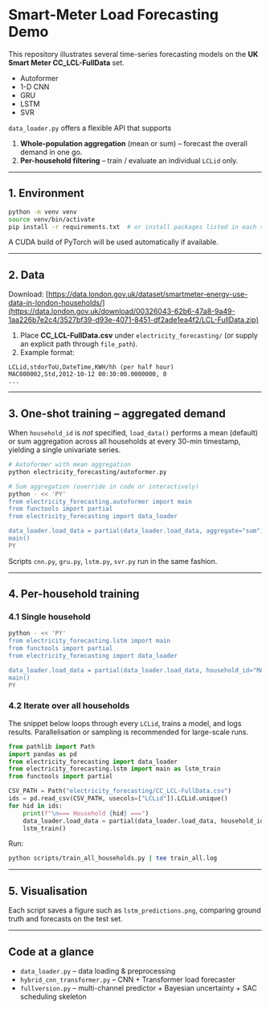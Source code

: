# Smart-Meter Load Forecasting Demo

This repository illustrates several time-series forecasting models on the **UK Smart Meter CC_LCL-FullData** set.

* Autoformer
* 1-D CNN
* GRU
* LSTM
* SVR

`data_loader.py` offers a flexible API that supports
1. **Whole-population aggregation** (mean or sum) – forecast the overall demand in one go.
2. **Per-household filtering** – train / evaluate an individual `LCLid` only.

---

## 1. Environment

```bash
python -m venv venv
source venv/bin/activate
pip install -r requirements.txt  # or install packages listed in each script
```
A CUDA build of PyTorch will be used automatically if available.

---

## 2. Data
Download: [https://data.london.gov.uk/dataset/smartmeter-energy-use-data-in-london-households/](https://data.london.gov.uk/download/00326043-62b6-47a8-9a49-1aa226b7e2c4/3527bf39-d93e-4071-8451-df2ade1ea4f2/LCL-FullData.zip)

1. Place **CC_LCL-FullData.csv** under `electricity_forecasting/` (or supply an explicit path through `file_path`).  
2. Example format:

```
LCLid,stdorToU,DateTime,KWH/hh (per half hour) 
MAC000002,Std,2012-10-12 00:30:00.0000000, 0 
...
```

---

## 3. One-shot training – aggregated demand
When `household_id` is *not* specified, `load_data()` performs a mean (default) or sum aggregation across all households at every 30-min timestamp, yielding a single univariate series.

```bash
# Autoformer with mean aggregation
python electricity_forecasting/autoformer.py

# Sum aggregation (override in code or interactively)
python - << 'PY'
from electricity_forecasting.autoformer import main
from functools import partial
from electricity_forecasting import data_loader

data_loader.load_data = partial(data_loader.load_data, aggregate="sum")
main()
PY
```
Scripts `cnn.py`, `gru.py`, `lstm.py`, `svr.py` run in the same fashion.

---

## 4. Per-household training

### 4.1 Single household
```bash
python - << 'PY'
from electricity_forecasting.lstm import main
from functools import partial
from electricity_forecasting import data_loader

data_loader.load_data = partial(data_loader.load_data, household_id="MAC000123")
main()
PY
```

### 4.2 Iterate over all households
The snippet below loops through every `LCLid`, trains a model, and logs results. Parallelisation or sampling is recommended for large-scale runs.

```python
from pathlib import Path
import pandas as pd
from electricity_forecasting import data_loader
from electricity_forecasting.lstm import main as lstm_train
from functools import partial

CSV_PATH = Path("electricity_forecasting/CC_LCL-FullData.csv")
ids = pd.read_csv(CSV_PATH, usecols=["LCLid"]).LCLid.unique()
for hid in ids:
    print(f"\n=== Household {hid} ===")
    data_loader.load_data = partial(data_loader.load_data, household_id=hid)
    lstm_train()
```
Run:
```bash
python scripts/train_all_households.py | tee train_all.log
```

---

## 5. Visualisation
Each script saves a figure such as `lstm_predictions.png`, comparing ground truth and forecasts on the test set.

---

## Code at a glance
* `data_loader.py` – data loading & preprocessing
* `hybrid_cnn_transformer.py` – CNN + Transformer load forecaster
* `fullversion.py` – multi-channel predictor + Bayesian uncertainty + SAC scheduling skeleton 
